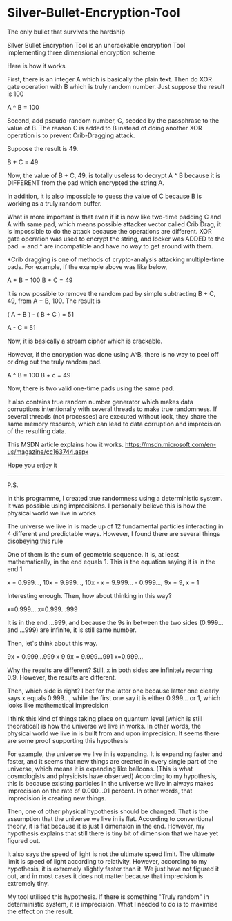 Silver-Bullet-Encryption-Tool
=============================
The only bullet that survives the hardship

Silver Bullet Encryption Tool is an uncrackable encryption Tool implementing three dimensional encryption scheme

Here is how it works

First, there is an integer A which is basically the plain text. Then do XOR gate operation with B which is truly random number. Just suppose the result is 100

A ^ B = 100

Second, add pseudo-random number, C, seeded by the passphrase to the value of B. The reason C is added to B instead of doing another XOR operation is to prevent Crib-Dragging attack. 

Suppose the result is 49.

B + C = 49

Now, the value of B + C, 49, is totally useless to decrypt A ^ B because it is DIFFERENT from the pad which encrypted the string A.

In addition, it is also impossible to guess the value of C because B is working as a truly random buffer.

What is more important is that even if it is now like two-time padding C and A with same pad, which means possible attacker vector called Crib Drag, it is impossible to do the attack because the operations are different. XOR gate operation was used to encrypt the string, and locker was ADDED to the pad. + and ^ are incompatible and have no way to get around with them.


*Crib dragging is one of methods of crypto-analysis attacking multiple-time pads. For example, if the example above was like below,

A + B = 100
B + C = 49

it is now possible to remove the random pad by simple subtracting B + C, 49, from A + B, 100. The result is 

( A + B ) - ( B + C ) = 51

A - C = 51

Now, it is basically a stream cipher which is crackable.

However, if the encryption was done using A^B, there is no way to peel off or drag out the truly random pad.

A ^ B = 100
B + c = 49

Now, there is two valid one-time pads using the same pad.

It also contains true random number generator which makes data corruptions intentionally with several threads to make true randomness. If several threads (not processes) are executed without lock, they share the same memory resource, which can lead to data corruption and imprecision of the resulting data.

This MSDN article explains how it works.
https://msdn.microsoft.com/en-us/magazine/cc163744.aspx

Hope you enjoy it



---------------------------------------
P.S.

In this programme, I created true randomness using a deterministic system. It was possible using imprecisions. I personally believe this is how the physical world we live in works

The universe we live in is made up of 12 fundamental particles interacting in 4 different and predictable ways. However, I found there are several things disobeying this rule

One of them is the sum of geometric sequence. It is, at least mathematically, in the end equals 1. This is the equation saying it is in the end 1

x = 0.999...,
10x = 9.999...,
10x - x = 9.999... - 0.999...,
9x = 9,
x = 1

Interesting enough. Then, how about thinking in this way?

x=0.999...
x=0.999...999

It is in the end ...999, and because the 9s in between the two sides (0.999... and ...999) are infinite, it is still same number.

Then, let's think about this way.

9x = 0.999...999 x 9
9x = 9.999...991
x=0.999...

Why the results are different? Still, x in both sides are infinitely recurring 0.9. However, the results are different. 

Then, which side is right? I bet for the latter one because latter one clearly says x equals 0.999..., while the first one say it is either 0.999... or 1, which looks like mathematical imprecision

I think this kind of things taking place on quantum level (which is still theoratical) is how the universe we live in works. In other words, the physical world we live in is built from and upon imprecision. It seems there are some proof supporting this hypothesis

For example, the universe we live in is expanding. It is expanding faster and faster, and it seems that new things are created in every single part of the universe, which means it is expanding like balloons. (This is what cosmologists and physicists have observed) According to my hypothesis, this is because existing particles in the universe we live in always makes imprecision on the rate of 0.000...01 percent. In other words, that imprecision is creating new things.

Then, one of other physical hypothesis should be changed. That is the assumption that the universe we live in is flat. According to conventional theory, it is flat because it is just 1 dimension in the end. However, my hypothesis explains that still there is tiny bit of dimension that we have yet figured out.

It also says the speed of light is not the ultimate speed limit. The ultimate limit is speed of light according to relativity. However, according to my hypothesis, it is extremely slightly faster than it. We just have not figured it out, and in most cases it does not matter because that imprecision is extremely tiny.

My tool utilised this hypothesis. If there is something "Truly random" in deterministic system, it is imprecision. What I needed to do is to maximise the effect on the result.
